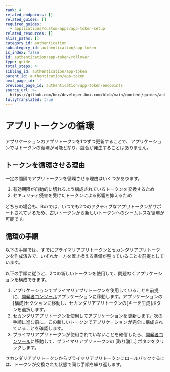 ```yaml
---
rank: 4
related_endpoints: []
related_guides: []
required_guides:
  - applications/custom-apps/app-token-setup
related_resources: []
alias_paths: []
category_id: authentication
subcategory_id: authentication/app-token
is_index: false
id: authentication/app-token/rollover
type: guide
total_steps: 4
sibling_id: authentication/app-token
parent_id: authentication/app-token
next_page_id: ''
previous_page_id: authentication/app-token/endpoints
source_url: >-
  https://github.com/box/developer.box.com/blob/main/content/guides/authentication/app-token/rollover.md
fullyTranslated: true
---
```

# アプリトークンの循環

アプリケーションのアプリトークンを1つずつ更新することで、アプリケーションではトークンの循環が可能となり、競合が発生することはありません。

## トークンを循環させる理由

一定の間隔でアプリトークンを循環させる理由はいくつかあります。

1. 有効期限が自動的に切れるよう構成されているトークンを交換するため
2. セキュリティ侵害を受けたトークンによる影響を抑えるため

どちらの場合も、Boxでは、いつでも2つのアクティブなアプリトークンがサポートされているため、古いトークンから新しいトークンへのシームレスな循環が可能です。

## 循環の手順

以下の手順では、すでにプライマリアプリトークンとセカンダリアプリトークンを作成済みで、いずれか一方を置き換える準備が整っていることを前提としています。

以下の手順に従うと、2つの新しいトークンを使用して、問題なくアプリケーションを構成できます。

1. アプリケーションでプライマリアプリトークンを使用していることを前提に、[開発者コンソール][console]アプリケーションに移動します。アプリケーションの\[構成]セクションに移動し、セカンダリアプリトークンの\[キーを生成]ボタンを選択します。
2. セカンダリアプリトークンを使用してアプリケーションを更新します。次の手順に進む前に、この新しいトークンでアプリケーションが完全に構成されていることを確認します。
3. プライマリアプリトークンが使用されていないことを確信したら、[開発者コンソール][console]に移動して、プライマリアプリトークンの \[取り消し] ボタンをクリックします。

<Message>

セカンダリアプリトークンからプライマリアプリトークンにロールバックするには、トークンが交換された状態で同じ手順を繰り返します。

</Message>

[console]: https://app.box.com/developers/console

